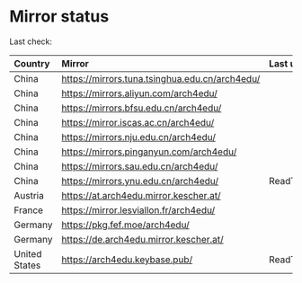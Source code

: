 <script src="./time.js"></script>
# Mirror status
Last check: <script type="text/javascript">localize(1668692355.4158494);</script>

|Country|Mirror|Last update|
|:------|:-----|:----------|
|China|https://mirrors.tuna.tsinghua.edu.cn/arch4edu/|<script type="text/javascript">localize(1668667225);</script>|
|China|https://mirrors.aliyun.com/arch4edu/|<script type="text/javascript">localize(1668581177);</script>|
|China|https://mirrors.bfsu.edu.cn/arch4edu/|<script type="text/javascript">localize(1668667225);</script>|
|China|https://mirror.iscas.ac.cn/arch4edu/|<script type="text/javascript">localize(1668667225);</script>|
|China|https://mirrors.nju.edu.cn/arch4edu/|<script type="text/javascript">localize(1668581177);</script>|
|China|https://mirrors.pinganyun.com/arch4edu/|<script type="text/javascript">localize(1668581177);</script>|
|China|https://mirrors.sau.edu.cn/arch4edu/|<script type="text/javascript">localize(1650446957);</script>|
|China|https://mirrors.ynu.edu.cn/arch4edu/|ReadTimeout|
|Austria|https://at.arch4edu.mirror.kescher.at/|<script type="text/javascript">localize(1668667225);</script>|
|France|https://mirror.lesviallon.fr/arch4edu/|<script type="text/javascript">localize(1668667225);</script>|
|Germany|https://pkg.fef.moe/arch4edu/|<script type="text/javascript">localize(1668667225);</script>|
|Germany|https://de.arch4edu.mirror.kescher.at/|<script type="text/javascript">localize(1668667225);</script>|
|United States|https://arch4edu.keybase.pub/|ReadTimeout|

<script src="./tablefilter/tablefilter.js"></script>
<script src="./table.js"></script>